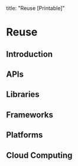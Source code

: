 <frontmatter>
title: "Reuse [Printable]"
</frontmatter>

<include src="navbar.md" boilerplate />

<link rel="stylesheet" href="{{baseUrl}}/css/textbook.css">

<div class="website-content">

<div id="main">

# Reuse

## Introduction

<include src="introduction/what/unit-inParent-asFlat-print.md" boilerplate />
<include src="introduction/when/unit-inParent-asFlat-print.md" boilerplate />

## APIs

<include src="apis/what/unit-inParent-asFlat-print.md" boilerplate />
<include src="apis/designingAPIs/unit-inParent-asFlat-print.md" boilerplate />

## Libraries

<include src="libraries/what/unit-inParent-asFlat-print.md" boilerplate />
<include src="libraries/how/unit-inParent-asFlat-print.md" boilerplate />

## Frameworks

<include src="frameworks/what/unit-inParent-asFlat-print.md" boilerplate />
<include src="frameworks/frameworksVsLibraries/unit-inParent-asFlat-print.md" boilerplate />

## Platforms

<include src="platforms/what/unit-inParent-asFlat-print.md" boilerplate />

## Cloud Computing

<include src="cloudComputing/what/unit-inParent-asFlat-print.md" boilerplate />
<include src="cloudComputing/services/unit-inParent-asFlat-print.md" boilerplate />

</div>

</div>
